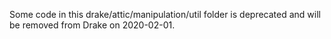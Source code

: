 Some code in this drake/attic/manipulation/util folder is deprecated
and will be removed from Drake on 2020-02-01.
